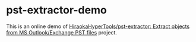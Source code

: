 # pst-extractor-demo

This is an online demo of [HiraokaHyperTools/pst-extractor: Extract objects from MS Outlook/Exchange PST files](https://github.com/HiraokaHyperTools/pst-extractor) project.
